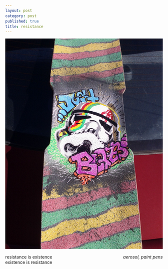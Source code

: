 ```yaml
---
layout: post
category: post
published: true
title: resistance
---
```

![exist](/media/to-resist-is-to-exist.jpeg)
<!--more-->
<span class='date' style='float:right;'>*aerosol, paint pens*</span>  
  
  
resistance is existence  
existence is resistance